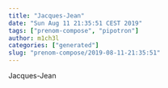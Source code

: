 ```yaml
---
title: "Jacques-Jean"
date: "Sun Aug 11 21:35:51 CEST 2019"
tags: ["prenom-compose", "pipotron"]
author: m1ch3l
categories: ["generated"]
slug: "prenom-compose/2019-08-11-21:35:51"
---
```


Jacques-Jean
